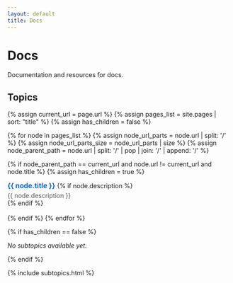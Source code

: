 ```yaml
---
layout: default
title: Docs
---
```


# Docs

Documentation and resources for docs.

## Topics

{% assign current_url = page.url %}
{% assign pages_list = site.pages | sort: "title" %}
{% assign has_children = false %}

<ul class="topic-list">
{% for node in pages_list %}
  {% assign node_url_parts = node.url | split: '/' %}
  {% assign node_url_parts_size = node_url_parts | size %}
  {% assign node_parent_path = node.url | split: '/' | pop | join: '/' | append: '/' %}
  
  {% if node_parent_path == current_url and node.url != current_url and node.title %}
    {% assign has_children = true %}
    <li>
      <a href="{{ site.baseurl }}{{ node.url }}">{{ node.title }}</a>
      {% if node.description %}
      <p class="topic-description">{{ node.description }}</p>
      {% endif %}
    </li>
  {% endif %}
{% endfor %}
</ul>

{% if has_children == false %}
<p><em>No subtopics available yet.</em></p>
{% endif %}

<style>
  .topic-list {
    list-style-type: none;
    padding-left: 0;
  }
  
  .topic-list > li {
    margin-bottom: 1.2em;
  }
  
  .topic-list > li > a {
    font-weight: bold;
    font-size: 1.1em;
    color: #0366d6;
    text-decoration: none;
  }
  
  .topic-list > li > a:hover {
    text-decoration: underline;
  }
  
  .topic-description {
    margin-top: 0.3em;
    margin-bottom: 0;
    color: #555;
  }
</style>

{% include subtopics.html %}